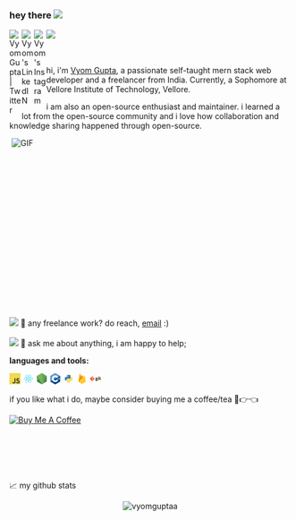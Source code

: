 ### hey there <img src="https://media.giphy.com/media/hvRJCLFzcasrR4ia7z/giphy.gif" width="25px">

<a href="https://twitter.com/vyomguptaa">
  <img align="left" alt="Vyom Gupta | Twitter" width="22px" src="https://raw.githubusercontent.com/peterthehan/peterthehan/master/assets/twitter.svg" />
</a>
<a href="https://www.linkedin.com/in/vyom-g-2255a112a/">
  <img align="left" alt="Vyom's LinkedIN" width="22px" src="https://raw.githubusercontent.com/peterthehan/peterthehan/master/assets/linkedin.svg" />
</a>
<a href="https://www.instagram.com/vyomguptaa">
  <img align="left" alt="Vyom's Instagram" width="22px" src="https://upload.wikimedia.org/wikipedia/commons/thumb/e/e7/Instagram_logo_2016.svg/198px-Instagram_logo_2016.svg.png" />
</a>

![](https://visitor-badge.glitch.me/badge?page_id=vyomguptaa.vyomguptaa)

<br />

hi, i'm [Vyom Gupta](https://vyomgupta.me/), a passionate self-taught mern stack web developer and a freelancer from India. Currently, a Sophomore at Vellore Institute of Technology, Vellore. 

i am also an open-source enthusiast and maintainer. i learned a lot from the open-source community and i love how collaboration and knowledge sharing happened through open-source.


  <img align="right" alt="GIF" src="https://github.com/abhisheknaiidu/abhisheknaiidu/blob/master/code.gif?raw=true" width="500" height="320" />
  
<img src="https://emojis.slackmojis.com/emojis/images/1563480763/5999/meow_party.gif?1563480763" width="20"/> 💼 any freelance work? do reach, [email](mailto:vyomgupta31@gmail.com) :) <br></br>
<img src="https://emojis.slackmojis.com/emojis/images/1563480763/5999/meow_party.gif?1563480763" width="20"/> 💬 ask me about anything, i am happy to help;

**languages and tools:**  

<code><img height="20" src="https://raw.githubusercontent.com/github/explore/80688e429a7d4ef2fca1e82350fe8e3517d3494d/topics/javascript/javascript.png"></code>
<code><img height="20" src="https://raw.githubusercontent.com/github/explore/80688e429a7d4ef2fca1e82350fe8e3517d3494d/topics/react/react.png"></code>
<code><img height="20" src="https://raw.githubusercontent.com/github/explore/80688e429a7d4ef2fca1e82350fe8e3517d3494d/topics/nodejs/nodejs.png"></code>
<code><img height="20" src="https://raw.githubusercontent.com/github/explore/80688e429a7d4ef2fca1e82350fe8e3517d3494d/topics/cpp/cpp.png"></code>
<code><img height="20" src="https://raw.githubusercontent.com/github/explore/80688e429a7d4ef2fca1e82350fe8e3517d3494d/topics/python/python.png"></code>
<code><img height="20" src="https://raw.githubusercontent.com/github/explore/80688e429a7d4ef2fca1e82350fe8e3517d3494d/topics/firebase/firebase.png"></code>
<code><img height="20" src="https://raw.githubusercontent.com/github/explore/80688e429a7d4ef2fca1e82350fe8e3517d3494d/topics/git/git.png"></code>


if you like what i do, maybe consider buying me a coffee/tea 🥺👉👈

<a href="https://www.buymeacoffee.com/vyomguptaa" target="_blank"><img src="https://cdn.buymeacoffee.com/buttons/v2/default-red.png" alt="Buy Me A Coffee" width="150" ></a>
<br></br><br></br><br></br>


📈 my github stats

<p align="center"> <img src="https://github-readme-stats.vercel.app/api?username=vyomguptaa&show_icons=true&theme=gotham" alt="vyomguptaa" />




